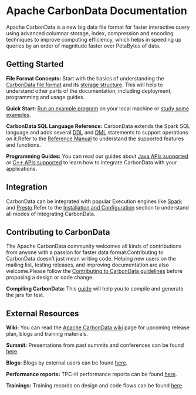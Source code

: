 <!--
    Licensed to the Apache Software Foundation (ASF) under one or more 
    contributor license agreements.  See the NOTICE file distributed with
    this work for additional information regarding copyright ownership. 
    The ASF licenses this file to you under the Apache License, Version 2.0
    (the "License"); you may not use this file except in compliance with 
    the License.  You may obtain a copy of the License at

      http://www.apache.org/licenses/LICENSE-2.0
    
    Unless required by applicable law or agreed to in writing, software 
    distributed under the License is distributed on an "AS IS" BASIS, 
    WITHOUT WARRANTIES OR CONDITIONS OF ANY KIND, either express or implied.
    See the License for the specific language governing permissions and 
    limitations under the License.
-->

# Apache CarbonData Documentation



Apache CarbonData is a new big data file format for faster interactive query using advanced columnar storage, index, compression and encoding techniques to improve computing efficiency, which helps in speeding up queries by an order of magnitude faster over PetaBytes of data.



## Getting Started

**File Format Concepts:** Start with the basics of understanding the [CarbonData file format](./file-structure-of-carbondata.md#carbondata-file-format) and its [storage structure](./file-structure-of-carbondata.md). This will help to understand other parts of the documentation, including deployment, programming and usage guides. 

**Quick Start:** [Run an example program](./quick-start-guide.md#installing-and-configuring-carbondata-to-run-locally-with-spark-shell) on your local machine or [study some examples](https://github.com/apache/carbondata/tree/master/examples/spark2/src/main/scala/org/apache/carbondata/examples).

**CarbonData SQL Language Reference:** CarbonData extends the Spark SQL language and adds several [DDL](./ddl-of-carbondata.md) and [DML](./dml-of-carbondata.md) statements to support operations on it.Refer to the [Reference Manual](./language-manual.md) to understand the supported features and functions.

**Programming Guides:** You can read our guides about [Java APIs supported](./sdk-guide.md) or [C++ APIs supported](./CSDK-guide.md) to learn how to integrate CarbonData with your applications.



## Integration

CarbonData can be integrated with popular Execution engines like [Spark](./quick-start-guide.md#spark) and [Presto](./quick-start-guide.md#presto).Refer to the [Installation and Configuration](./quick-start-guide.md#integration) section to understand all modes of Integrating CarbonData.



## Contributing to CarbonData

The Apache CarbonData community welcomes all kinds of contributions from anyone with a passion for
faster data format.Contributing to CarbonData doesn’t just mean writing code. Helping new users on the mailing list, testing releases, and improving documentation are also welcome.Please follow the [Contributing to CarbonData guidelines](./how-to-contribute-to-apache-carbondata.md) before proposing a design or code change.



**Compiling CarbonData:** This [guide](https://github.com/apache/carbondata/tree/master/build) will help you to compile and generate the jars for test.



## External Resources

**Wiki:** You can read the [Apache CarbonData wiki](https://cwiki.apache.org/confluence/display/CARBONDATA/CarbonData+Home) page for upcoming release plan, blogs and training materials.

**Summit:** Presentations from past summits and conferences can be found [here](https://cwiki.apache.org/confluence/pages/viewpage.action?pageId=66850609).

**Blogs:** Blogs by external users can be found [here](https://cwiki.apache.org/confluence/pages/viewpage.action?pageId=67635497).

**Performance reports:** TPC-H performance reports can be found [here](https://cwiki.apache.org/confluence/display/CARBONDATA/Performance+-+TPCH+Report+of+CarbonData+%281.2+version%29+and+Parquet+on+Spark+Execution+Engine).

**Trainings:** Training records on design and code flows can be found [here](https://cwiki.apache.org/confluence/display/CARBONDATA/CarbonData+Training+Materials).

